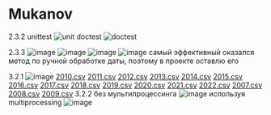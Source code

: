 # Mukanov
2.3.2
  unittest
    ![unit](https://user-images.githubusercontent.com/90038617/206921206-f4fed0f4-32f3-4185-a861-c366eeee4073.png)
  doctest
    ![doctest](https://user-images.githubusercontent.com/90038617/206921252-7b51ac98-e2f9-4a34-a4d9-9112e45cfe70.png)
    
2.3.3
![image](https://user-images.githubusercontent.com/90038617/207002579-09ff4fee-ddda-4379-b814-668352be9dcc.png)
![image](https://user-images.githubusercontent.com/90038617/207002528-0523e769-01c9-4e30-ad0b-55c69918ec8f.png)
![image](https://user-images.githubusercontent.com/90038617/207003202-7ddad399-d91f-4490-8c20-27a4e48d9933.png)
![image](https://user-images.githubusercontent.com/90038617/207004834-256cc7bc-3346-409e-8ce6-f05eb1c08237.png)
самый эффективный оказался метод по ручной обработке даты, поэтому в проекте оставлю его

3.2.1
![image](https://user-images.githubusercontent.com/90038617/207999436-d5642ada-cc6f-4f72-b984-96ba365ba03f.png)
[2010.csv](https://github.com/MNYOU/Mukanov/files/10241879/2010.csv)
[2011.csv](https://github.com/MNYOU/Mukanov/files/10241880/2011.csv)
[2012.csv](https://github.com/MNYOU/Mukanov/files/10241881/2012.csv)
[2013.csv](https://github.com/MNYOU/Mukanov/files/10241882/2013.csv)
[2014.csv](https://github.com/MNYOU/Mukanov/files/10241883/2014.csv)
[2015.csv](https://github.com/MNYOU/Mukanov/files/10241884/2015.csv)
[2016.csv](https://github.com/MNYOU/Mukanov/files/10241885/2016.csv)
[2017.csv](https://github.com/MNYOU/Mukanov/files/10241886/2017.csv)
[2018.csv](https://github.com/MNYOU/Mukanov/files/10241887/2018.csv)
[2019.csv](https://github.com/MNYOU/Mukanov/files/10241888/2019.csv)
[2020.csv](https://github.com/MNYOU/Mukanov/files/10241889/2020.csv)
[2021.csv](https://github.com/MNYOU/Mukanov/files/10241890/2021.csv)
[2022.csv](https://github.com/MNYOU/Mukanov/files/10241891/2022.csv)
[2007.csv](https://github.com/MNYOU/Mukanov/files/10241892/2007.csv)
[2008.csv](https://github.com/MNYOU/Mukanov/files/10241893/2008.csv)
[2009.csv](https://github.com/MNYOU/Mukanov/files/10241894/2009.csv)
3.2.2
без мультипроцессинга
![image](https://user-images.githubusercontent.com/90038617/208024985-d2460d17-f6cc-40d9-a353-7f0564365348.png)
используя multiprocessing
![image](https://user-images.githubusercontent.com/90038617/208025349-963a8b5d-c64b-4175-8b1d-8b3b7ee9b981.png)



